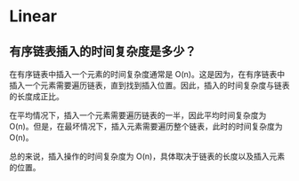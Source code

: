 # Linear

## 有序链表插入的时间复杂度是多少？

在有序链表中插入一个元素的时间复杂度通常是 O(n)。这是因为，在有序链表中插入一个元素需要遍历链表，直到找到插入位置。因此，插入的时间复杂度与链表的长度成正比。

在平均情况下，插入一个元素需要遍历链表的一半，因此平均时间复杂度为 O(n)。但是，在最坏情况下，插入元素需要遍历整个链表，此时的时间复杂度为 O(n)。

总的来说，插入操作的时间复杂度为 O(n)，具体取决于链表的长度以及插入元素的位置。